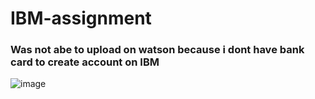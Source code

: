 # IBM-assignment </br>
### Was not abe to upload on watson because i dont have bank card to create account on IBM
![image](https://user-images.githubusercontent.com/47916719/206266727-edbc23c5-dde5-40b9-a89e-50e36f8e9cbd.png)
